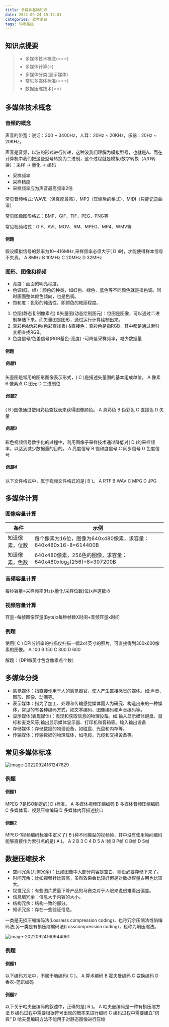 ```yaml
---
title: 多媒体基础知识
date: 2022-09-24 15:12:01
categories: 软考笔记
tags: 软考高级
---
```


## 知识点提要
> - 多媒体技术概念(⭐⭐⭐)
> - 多媒体计算(⭐)
> - 多媒体分类(显示媒体)
> - 常见多媒体标准(⭐⭐⭐)
> - 数据压缩技术(⭐⭐)

## 多媒体技术概念

### 音频的概念

声音的带宽：说话：300 ~ 3400Hz，人耳：20Hz ~ 20KHz，乐器：20Hz ~ 20KHz。

声音是音频，以波的形式进行传递，这种波我们理解为模拟型号，也就是A。而在计算机中我们把这些型号转换为二进制，这个过程就是模拟/数字转换（A/D转换）：采样 -> 量化 -> 编码

- 采样频率
- 采样精度
- 采样频率应为声音最高频率2倍

常见音频格式: WAVE（保真度最高）、MP3（压缩后的格式）、MIDI（只能记录曲谱）

常见图像图形格式：BMP、GIF、TIF、PEG、PNG等

常见视频格式：GIF、AVI、MOV、RM、MPEG、MP4、WMV等

#### 例题

假设模拟信号的频率为10~416MHz,采样频率必须大于( D )时，才能使得样本信号不失真。
A 8MHz	B 10MHz	C 20MHz	D 32MHz

### 图形、图像和视频

- 亮度：画面的明亮程度。
- 色调(红，绿)：颜色的种类，如红色、绿色、蓝色等不同颜色就是指色调。同时画面整体颜色倾向，也是色调。
- 饱和度：色彩的纯洁性，即颜色的艳丽程度。

1. 位图(静态复制像素点) &矢量图(动态绘制图元)：位图是图像，可以通过二进制存储下来。而矢量图是图形，通过运行计算绘制出来。
2. 真彩色&伪彩色(色彩查找表) &直接色：真彩色是指RGB，其中都是通过索引变相查找RGB。
3. 色度信号/色差信号(RGB基色-亮度)	-可降低采样频率，减少数据量

#### 例题

##### 例题1

矢量图是常用的图形图像表示形式，( C )是描述矢量图的基本组成单位。
A 像素	B 像素点	C 图元	D 二进制位

##### 例题2

( B )图像通过使用彩色查找表来获得图像颜色。
A 真彩色	B 伪彩色	C 直接色	D 矢量

##### 例题3

彩色视频信号数字化的过程中，利用图像子采样技术通过降低对( D )的采样频率，以达到减少数据量的目的。
A 亮度信号	B 饱和度信号	C 同步信号	D 色度信号

##### 例题4

以下文件格式中，属于视频文件格式的是( B )。
A RTF	B WAV	C MPG	D JPG

## 多媒体计算

### 图像容量计算

| 条件           | 示例                                                         |
| -------------- | ------------------------------------------------------------ |
| 知道像素，位数 | 每个像素为16位，图像为640x480像素，求容量：640x480x16-8=614400B |
| 知道像素，色数 | 640x480像素，256色的图像，求容量：640x480xlog<sub>2</sub>(256)+8=307200B |

### 音频容量计算

每秒容量=采样频率(Hz)x量化/采样位数(位)x声道数:8

### 视频容量计算

容量=每帧图像容量(Byte)x每秒帧数X时间+音频容量x时间

### 例题

使用( C ) DPI分辨率的扫描仪扫描一幅2x4英寸的照片，可直接得到300x600像素的图像。
A 100	B 150	C 300	D 600

解题：（DPI每英寸包含像素点个数）

## 多媒体分类

- 感觉媒体：指直接作用于人的感觉器官，使人产生直接感觉的媒体。如:声音、图形、图像、动画等。
- 表示媒体：指为了加工、处理和传输感觉媒体而人为研究、构造出来的一种媒体，常见的有各种编码方式，如文本编码、图像编码和声音编码等。
- 显示媒体(表现媒体)：表现和获取信息的物理设备。如:输入显示媒体键盘、鼠标和麦克风等;输出显示媒体显示器、打印机和音箱等。输入输出设备
- 存储媒体：存储数据的物理设备，如磁盘、光盘和内存等。
- 传输媒体：传输数据的物理载体，如电缆、光缆和交换设备等。

## 常见多媒体标准

![image-20220924161247629](https://geforce-tang.oss-cn-shanghai.aliyuncs.com/imgs/image-20220924161247629.png)

### 例题

#### 例题1

MPEG-7是ISO制定的( D )标准。
A 多媒体视频压缩编码
B 多媒体音频压缩编码
C 多媒体音、视频压缩编码
D 多媒体内容描述接口

#### 例题2

MPEG-1视频编码标准中定义了( B )种不同类型的视频帧，其中没有使用帧间编码能够直接作为索引点的是( A )。
A 2	B 3	C 4	D 5
A I帧	B P帧	C B帧	D S帧

## 数据压缩技术

- 空间冗余(几何冗余)：比如图像中大部分内容是空白，则没必要存储下来了。
- 时间冗余：比如视频针比较高，虽然效果会比较好但是对数据容量占用也比较大。
- 视觉冗余：有些图片质量下降产品的马赛克对于人眼来说很难看出偏差。
- 信息熵冗余：信息大于内容的大小。
- 结构冗余：结构一致的部分。
- 知识冗余：存在一些验证信息。

一类是无损压缩编码法(Lossless compression coding)，也称冗余压缩法或熵编码法;另一类是有损压缩编码法(Losscompression coding)，也称为熵压缩法。

![image-20220924160944061](https://geforce-tang.oss-cn-shanghai.aliyuncs.com/imgs/image-20220924160944061.png)

### 例题

#### 例题1

以下编码方法中，不属于熵编码( C )。
A 算术编码	B 霍夫曼编码	C 变换编码	D 香农-范诺编码

#### 例题2

以下关于哈夫曼编码的叙述中，正确的是( B )。
A 哈夫曼编码是一种有损压缩方法
B 编码过程中需要根据符号出现的概率来进行编码
C 编码过程中需要建立“词典”
D 哈夫曼编码方法不能用于对静态图像进行压缩
